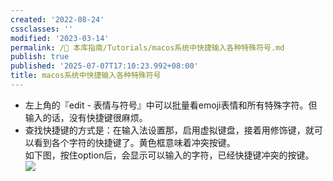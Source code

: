 ```yaml
---
created: '2022-08-24'
cssclasses: ''
modified: '2023-03-14'
permalink: /🧰 本库指南/Tutorials/macos系统中快捷输入各种特殊符号.md
publish: true
published: '2025-07-07T17:10:23.992+08:00'
title: macos系统中快捷输入各种特殊符号
---
```

- 左上角的『edit - 表情与符号』中可以批量看emoji表情和所有特殊字符。但输入的话，没有快捷键很麻烦。
- 查找快捷键的方式是：在输入法设置那，启用虚拟键盘，接着用修饰键，就可以看到各个字符的快捷键了。黄色框意味着冲突按键。  
如下图，按住option后，会显示可以输入的字符，已经快捷键冲突的按键。  
![](https://img2.oldwinter.top/202208241840832.png)